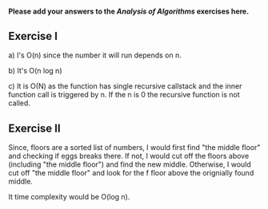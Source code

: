 #### Please add your answers to the ***Analysis of  Algorithms*** exercises here.

## Exercise I

a)
I's O(n) since the number it will run depends on n. 

b)
It's O(n log n) 

c)
It is O(N) as the function has single recursive callstack and the inner function call is triggered by n. If the n is 0 the recursive function is not called.
## Exercise II

Since, floors are a sorted list of numbers, I would first find "the middle floor" and checking if eggs breaks there.
If not, I would cut off the floors above (including "the middle floor") and find the new middle. 
Otherwise, I would cut off "the middle floor" and look for the f floor above the orignially found middle. 

It time complexity would be O(log n).

